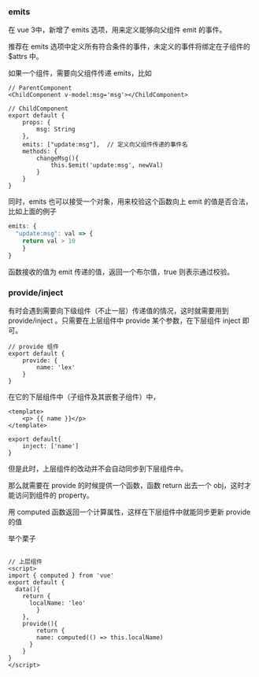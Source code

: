 ### emits 

在 vue 3中，新增了 emits 选项，用来定义能够向父组件 emit 的事件。

推荐在 emits 选项中定义所有符合条件的事件，未定义的事件将绑定在子组件的 $attrs 中。

如果一个组件，需要向父组件传递 emits，比如

```vue
// ParentComponent
<ChildComponent v-model:msg='msg'></ChildComponent>

// ChildComponent
export default {
	props: {
		msg: String
	},
	emits: ["update:msg"],	// 定义向父组件传递的事件名
	methods: {
		changeMsg(){
			this.$emit('update:msg', newVal)
		}
	}
}
```

同时，emits 也可以接受一个对象，用来校验这个函数向上 emit 的值是否合法，比如上面的例子

```js
emits: {
  "update:msg": val => {
    return val > 10 
	}
}
```

函数接收的值为 emit 传递的值，返回一个布尔值，true 则表示通过校验。

### provide/inject

有时会遇到需要向下级组件（不止一层）传递值的情况，这时就需要用到 provide/inject 。只需要在上层组件中 provide 某个参数，在下层组件 inject 即可。

```vue
// provide 组件
export default {
	provide: {
		name: 'lex'
	}
}
```

在它的下层组件中（子组件及其嵌套子组件）中，

```vue
<template>
	<p> {{ name }}</p>
</template>

export default{
	inject: ['name']
}
```

但是此时，上层组件的改动并不会自动同步到下层组件中。

那么就需要在 provide 的时候提供一个函数，函数 return 出去一个 obj，这时才能访问到组件的 property。

用 computed 函数返回一个计算属性，这样在下层组件中就能同步更新 provide 的值

举个栗子

```vue

// 上层组件
<script>
import { computed } from 'vue'
export default {
  data(){
    return {
      localName: 'leo'
		}
	},
	provide(){
    	return {
        name: computed(() => this.localName)
      }
	}
}
</script>
```

